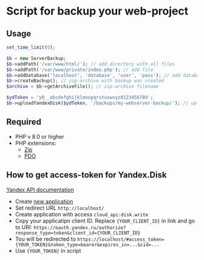 # Script for backup your web-project
## Usage
```php
set_time_limit(0);

$b = new ServerBackup;
$b->addPath('/var/www/html/'); // add directory with all files
$b->addPath('/var/www/private/index.php'); // add file
$b->addDatabase('localhost', 'database', 'user', 'pass'); // add database dump
$b->createBackup(); // zip-archive with backup was created
$archive = $b->getArchiveFile(); // zip-archive filename

$ydToken = 'y0__abcdefghijklmnopqrstuvwxyz0123456789';
$b->uploadYandexDisk($ydToken, '/backups/my-webserver-backup/'); // upload archive to yandex.disk
```

## Required
- PHP v 8.0 or higher
- PHP extensions:
  - [Zip](https://www.php.net/manual/en/class.ziparchive.php)
  - [PDO](https://www.php.net/manual/en/class.pdo.php)
 
## How to get access-token for Yandex.Disk
[Yandex API documentation](https://yandex.ru/dev/disk-api/doc/ru/concepts/quickstart#quickstart__oauth)
- Create [new application](https://oauth.yandex.ru/client/new/)
- Set redirect URL `http://localhost/`
- Create application with access `cloud_api:disk.write`
- Copy your applicatipn client ID. Replace `{YOUR_CLIENT_ID}` in link and go to URI: `https://oauth.yandex.ru/authorize?response_type=token&client_id={YOUR_CLIENT_ID}`
- Tou will be redirected to `https://localhost/#access_token={YOUR_TOKEN}&token_type=bearer&expires_in=...&cid=...`
- Use `{YOUR_TOKEN}` in script
